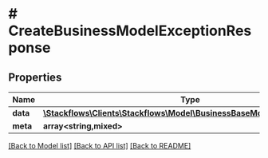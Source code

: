 # # CreateBusinessModelExceptionResponse

## Properties

Name | Type | Description | Notes
------------ | ------------- | ------------- | -------------
**data** | [**\Stackflows\Clients\Stackflows\Model\BusinessBaseModelExceptionModel**](BusinessBaseModelExceptionModel.md) |  | [optional]
**meta** | **array<string,mixed>** |  | [optional]

[[Back to Model list]](../../README.md#models) [[Back to API list]](../../README.md#endpoints) [[Back to README]](../../README.md)
